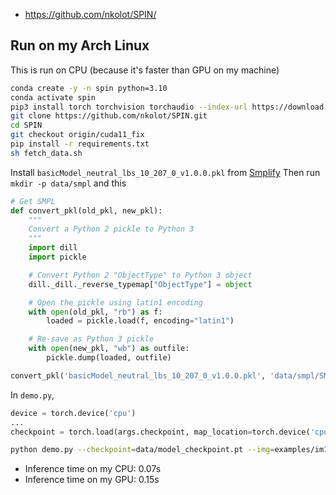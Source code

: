 - https://github.com/nkolot/SPIN/

## Run on my Arch Linux 
This is run on CPU (because it's faster than GPU on my machine)
```bash
conda create -y -n spin python=3.10
conda activate spin
pip3 install torch torchvision torchaudio --index-url https://download.pytorch.org/whl/cpu
git clone https://github.com/nkolot/SPIN.git 
cd SPIN
git checkout origin/cuda11_fix
pip install -r requirements.txt
sh fetch_data.sh
```

Install `basicModel_neutral_lbs_10_207_0_v1.0.0.pkl` from [Smplify](https://smplify.is.tue.mpg.de/download.php)
Then run `mkdir -p data/smpl` and this
```py
# Get SMPL
def convert_pkl(old_pkl, new_pkl):
    """
    Convert a Python 2 pickle to Python 3
    """
    import dill
    import pickle

    # Convert Python 2 "ObjectType" to Python 3 object
    dill._dill._reverse_typemap["ObjectType"] = object

    # Open the pickle using latin1 encoding
    with open(old_pkl, "rb") as f:
        loaded = pickle.load(f, encoding="latin1")

    # Re-save as Python 3 pickle
    with open(new_pkl, "wb") as outfile:
        pickle.dump(loaded, outfile)

convert_pkl('basicModel_neutral_lbs_10_207_0_v1.0.0.pkl', 'data/smpl/SMPL_NEUTRAL.pkl')

```
In `demo.py`,
```py
device = torch.device('cpu')
...
checkpoint = torch.load(args.checkpoint, map_location=torch.device('cpu'))
```
```sh
python demo.py --checkpoint=data/model_checkpoint.pt --img=examples/im1010.jpg --openpose=examples/im1010_openpose.json
```

- Inference time on my CPU: 0.07s
- Inference time on my GPU: 0.15s
